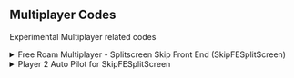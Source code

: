 ## Multiplayer Codes

Experimental Multiplayer related codes

<details>
<summary>Free Roam Multiplayer - Splitscreen Skip Front End (SkipFESplitScreen)</summary>

Free Roam Multiplayer - Splitscreen Skip FE, boot directly to the game in splitscreen, skipping menus and stuff as well as no traffic and ability to pause. HUD is disabled because it causes crashes.
You can only control the first car, if you use the other code below, you can make the second car be driven by AI (Auto Pilot)

```powerpc
0441ED94 00000001
0441EDBC 00000001
```
</details>

<details>
<summary>Player 2 Auto Pilot for SkipFESplitScreen</summary>

Player 2 car will automatically be driven by AI. Only works with SkipFESplitScreen, else, it affects all of the other splitscreen player cars in Multiplayer

```powerpc
C20448D0 00000005
8983FFF4 2C0C0000
40820014 39800001
918307F4 7D836378
4E800020 806307F4
60000000 00000000
```
</details>